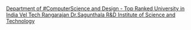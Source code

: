 [Department of #ComputerScience and Design - Top Ranked University in India   Vel Tech Rangarajan Dr.Sagunthala R&D Institute of Science and Technology](https://qi.tc/qi/114150)